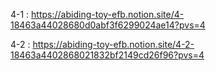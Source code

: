 4-1 : https://abiding-toy-efb.notion.site/4-18463a44028680d0abf3f6299024ae14?pvs=4  

4-2 : https://abiding-toy-efb.notion.site/4-2-18463a4402868021832bf2149cd26f96?pvs=4
